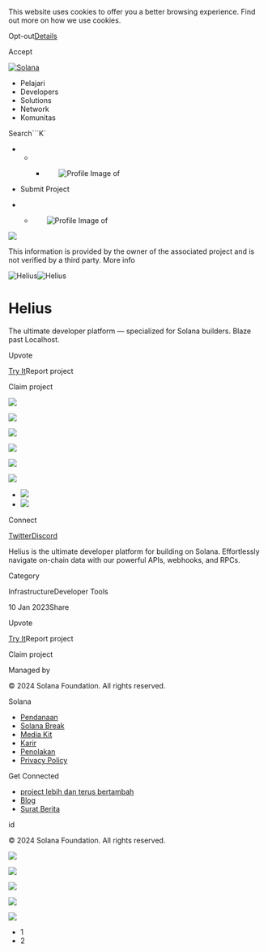 This website uses cookies to offer you a better browsing experience. Find out
more on how we use cookies.

Opt-out[Details](/id/privacy-policy#collection-of-information)

Accept

[![Solana](/_next/static/media/logotype.e4df684f.svg)](/id)

  * Pelajari
  * Developers
  * Solutions
  * Network
  * Komunitas

Search```K`

  *   *   * ![](data:image/svg+xml,%3csvg%20xmlns=%27http://www.w3.org/2000/svg%27%20version=%271.1%27%20width=%2728%27%20height=%2728%27/%3e)![Profile Image of ](/_next/static/media/ecosystem_user.7ebb52fa.svg)

  * Submit Project
  *   * ![](data:image/svg+xml,%3csvg%20xmlns=%27http://www.w3.org/2000/svg%27%20version=%271.1%27%20width=%2728%27%20height=%2728%27/%3e)![Profile Image of ](/_next/static/media/ecosystem_user.7ebb52fa.svg)

![](/_next/image?url=%2F_next%2Fstatic%2Fmedia%2Fhero.631479cd.png&w=3840&q=75)

This information is provided by the owner of the associated project and is not
verified by a third party. More info

![Helius](/_next/image?url=%2Fapi%2Fprojectimg%2Fclcpkk9oq0004mi088t7r7ecq%3Ftype%3DLOGO&w=3840&q=75)![Helius](/_next/image?url=%2Fapi%2Fprojectimg%2Fclcpkk9oq0004mi088t7r7ecq%3Ftype%3DLOGO&w=3840&q=75)

# Helius

The ultimate developer platform — specialized for Solana builders. Blaze past
Localhost.

Upvote

[Try It](https://helius.xyz/)Report project

Claim project

![](/api/projectimg/clcpkk9oq0004mi088t7r7ecq?type=IMG&number=0)

![](/api/projectimg/clcpkk9oq0004mi088t7r7ecq?type=IMG&number=1)

![](/api/projectimg/clcpkk9oq0004mi088t7r7ecq?type=IMG&number=0)

![](/api/projectimg/clcpkk9oq0004mi088t7r7ecq?type=IMG&number=1)

![](/api/projectimg/clcpkk9oq0004mi088t7r7ecq?type=IMG&number=0)

![](/api/projectimg/clcpkk9oq0004mi088t7r7ecq?type=IMG&number=1)

  * ![](/_next/image?url=%2Fapi%2Fprojectimg%2Fclcpkk9oq0004mi088t7r7ecq%3Ftype%3DIMG%26number%3D0&w=3840&q=75)
  * ![](/_next/image?url=%2Fapi%2Fprojectimg%2Fclcpkk9oq0004mi088t7r7ecq%3Ftype%3DIMG%26number%3D1&w=3840&q=75)

Connect

[Twitter](https://twitter.com/heliuslabs)[Discord](https://discord.com/invite/6GXdee3gBj)

Helius is the ultimate developer platform for building on Solana. Effortlessly
navigate on-chain data with our powerful APIs, webhooks, and RPCs.

Category

InfrastructureDeveloper Tools

10 Jan 2023Share

Upvote

[Try It](https://helius.xyz/)Report project

Claim project

Managed by

[](/id)

[](/youtube)[](/twitter)[](/discord)[](/reddit)[](/github)[](/telegram)

© 2024 Solana Foundation. All rights reserved.

Solana

  * [Pendanaan](https://solana.org/grants)
  * [Solana Break](https://break.solana.com/)
  * [Media Kit](/id/branding)
  * [Karir](https://jobs.solana.com/)
  * [Penolakan](/id/tos)
  * [Privacy Policy](/id/privacy-policy)

Get Connected

  * [project lebih dan terus bertambah](/id/ecosystem)
  * [Blog](/id/news)
  * [Surat Berita](/id/newsletter)

id

© 2024 Solana Foundation. All rights reserved.

![](/api/projectimg/clcpkk9oq0004mi088t7r7ecq?type=IMG&number=1)

![](/api/projectimg/clcpkk9oq0004mi088t7r7ecq?type=IMG&number=0)

![](/api/projectimg/clcpkk9oq0004mi088t7r7ecq?type=IMG&number=1)

![](/api/projectimg/clcpkk9oq0004mi088t7r7ecq?type=IMG&number=0)

![](/api/projectimg/clcpkk9oq0004mi088t7r7ecq?type=IMG&number=1)

  * 1
  * 2

